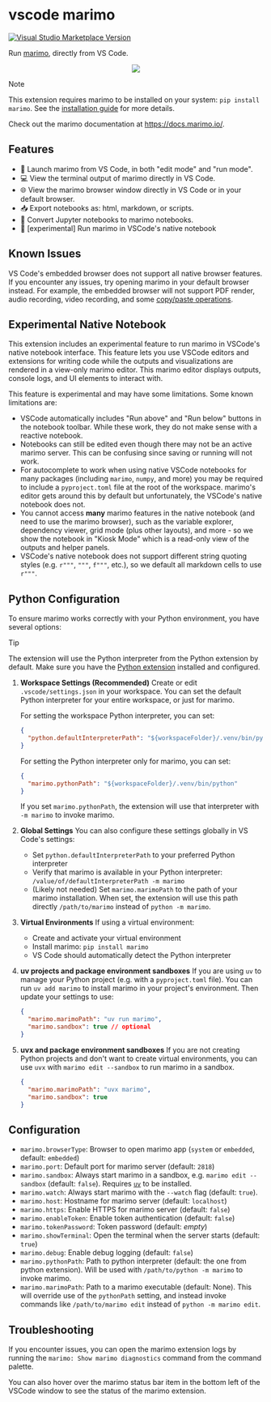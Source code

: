 # vscode marimo

<a href="https://marketplace.visualstudio.com/items?itemName=marimo-team.vscode-marimo" target="__blank">
  <img src="https://img.shields.io/visual-studio-marketplace/v/marimo-team.vscode-marimo.svg?color=eee&amp;label=VS%20Code%20Marketplace&logo=visual-studio-code" alt="Visual Studio Marketplace Version" />
</a>

Run [marimo](https://github.com/marimo-team/marimo), directly from VS Code.

<p align="center">
  <img src="https://raw.githubusercontent.com/marimo-team/vscode-marimo/main/images/screenshot.png">
</p>

> [!NOTE]
> This extension requires marimo to be installed on your system: `pip install marimo`.
> See the [installation guide](https://docs.marimo.io/getting_started/index.html) for more details.

Check out the marimo documentation at <https://docs.marimo.io/>.

## Features

- 🚀 Launch marimo from VS Code, in both "edit mode" and "run mode".
- 💻 View the terminal output of marimo directly in VS Code.
- 🌐 View the marimo browser window directly in VS Code or in your default browser.
- 📥 Export notebooks as: html, markdown, or scripts.
- 📓 Convert Jupyter notebooks to marimo notebooks.
- 🧪 [experimental] Run marimo in VSCode's native notebook

## Known Issues

VS Code's embedded browser does not support all native browser features. If you encounter any issues, try opening marimo in your default browser instead.
For example, the embedded browser will not support PDF render, audio recording, video recording, and some [copy/paste operations](https://github.com/microsoft/vscode/issues/115935).

## Experimental Native Notebook

This extension includes an experimental feature to run marimo in VSCode's native notebook interface. This feature lets you use VSCode editors and extensions for writing code while the outputs and visualizations are rendered in a view-only marimo editor. This marimo editor displays outputs, console logs, and UI elements to interact with.

This feature is experimental and may have some limitations. Some known limitations are:

- VSCode automatically includes "Run above" and "Run below" buttons in the notebook toolbar. While these work, they do not make sense with a reactive notebook.
- Notebooks can still be edited even though there may not be an active marimo server. This can be confusing since saving or running will not work.
- For autocomplete to work when using native VSCode notebooks for many packages (including `marimo`, `numpy`, and more) you may be required to include a `pyproject.toml` file at the root of the workspace. marimo's editor gets around this by default but unfortunately, the VSCode's native notebook does not.
- You cannot access **many** marimo features in the native notebook (and need to use the marimo browser), such as the variable explorer, dependency viewer, grid mode (plus other layouts), and more - so we show the notebook in "Kiosk Mode" which is a read-only view of the outputs and helper panels.
- VSCode's native notebook does not support different string quoting styles (e.g. `r"""`, `"""`, `f"""`, etc.), so we default all markdown cells to use `r"""`.

## Python Configuration

To ensure marimo works correctly with your Python environment, you have several options:

> [!TIP]
> The extension will use the Python interpreter from the Python extension by default. Make sure you have the [Python extension](https://marketplace.visualstudio.com/items?itemName=ms-python.python) installed and configured.

1. **Workspace Settings (Recommended)**
   Create or edit `.vscode/settings.json` in your workspace. You can set the default Python interpreter for your entire workspace, or just for marimo.

   For setting the workspace Python interpreter, you can set:

   ```json
   {
     "python.defaultInterpreterPath": "${workspaceFolder}/.venv/bin/python"
   }
   ```

   For setting the Python interpreter only for marimo, you can set:

   ```json
   {
     "marimo.pythonPath": "${workspaceFolder}/.venv/bin/python"
   }
   ```

   If you set `marimo.pythonPath`, the extension will use that interpreter with `-m marimo` to invoke marimo.

2. **Global Settings**
   You can also configure these settings globally in VS Code's settings:

   - Set `python.defaultInterpreterPath` to your preferred Python interpreter
   - Verify that marimo is available in your Python interpreter: `/value/of/defaultInterpreterPath -m marimo`
   - (Likely not needed) Set `marimo.marimoPath` to the path of your marimo installation. When set, the extension will use this path directly `/path/to/marimo` instead of `python -m marimo`.

3. **Virtual Environments**
   If using a virtual environment:
   - Create and activate your virtual environment
   - Install marimo: `pip install marimo`
   - VS Code should automatically detect the Python interpreter

4. **uv projects and package environment sandboxes**
   If you are using `uv` to manage your Python project (e.g. with a `pyproject.toml` file). You can run `uv add marimo` to install marimo in your project's environment. Then update your settings to use:

   ```json
   {
     "marimo.marimoPath": "uv run marimo",
     "marimo.sandbox": true // optional
   }
   ```

5. **uvx and package environment sandboxes**
   If you are not creating Python projects and don't want to create virtual environments, you can use `uvx` with `marimo edit --sandbox` to run marimo in a sandbox.

   ```json
   {
     "marimo.marimoPath": "uvx marimo",
     "marimo.sandbox": true
   }
   ```

## Configuration

- `marimo.browserType`: Browser to open marimo app (`system` or `embedded`, default: `embedded`)
- `marimo.port`: Default port for marimo server (default: `2818`)
- `marimo.sandbox`: Always start marimo in a sandbox, e.g. `marimo edit --sandbox` (default: `false`). Requires [`uv`](https://docs.astral.sh/uv/) to be installed.
- `marimo.watch`: Always start marimo with the `--watch` flag (default: `true`).
- `marimo.host`: Hostname for marimo server (default: `localhost`)
- `marimo.https`: Enable HTTPS for marimo server (default: `false`)
- `marimo.enableToken`: Enable token authentication (default: `false`)
- `marimo.tokenPassword`: Token password (default: _empty_)
- `marimo.showTerminal`: Open the terminal when the server starts (default: `true`)
- `marimo.debug`: Enable debug logging (default: `false`)
- `marimo.pythonPath`: Path to python interpreter (default: the one from python extension). Will be used with `/path/to/python -m marimo` to invoke marimo.
- `marimo.marimoPath`: Path to a marimo executable (default: None). This will override use of the `pythonPath` setting, and instead invoke commands like `/path/to/marimo edit` instead of `python -m marimo edit`.

## Troubleshooting

If you encounter issues, you can open the marimo extension logs by running the `marimo: Show marimo diagnostics` command from the command palette.

You can also hover over the marimo status bar item in the bottom left of the VSCode window to see the status of the marimo extension.
